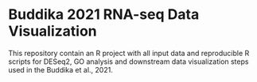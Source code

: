 # Buddika 2021 RNA-seq Data Visualization

This repository contain an R project with all input data and reproducible R scripts for DESeq2, GO analysis and downstream data visualization steps used in the Buddika et al., 2021.
